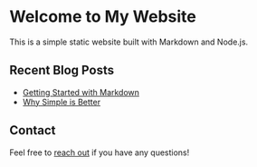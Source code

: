 # Welcome to My Website

This is a simple static website built with Markdown and Node.js.

## Recent Blog Posts

- [Getting Started with Markdown](/blog/getting-started.html)
- [Why Simple is Better](/blog/simplicity.html)

## Contact

Feel free to [reach out](/contact.html) if you have any questions! 